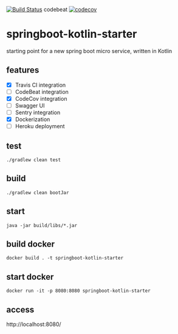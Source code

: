 [![Build Status](https://travis-ci.org/dnltsk/springboot-kotlin-starter.svg?branch=master)](https://travis-ci.org/dnltsk/springboot-kotlin-starter)
codebeat
[![codecov](https://codecov.io/gh/dnltsk/springboot-kotlin-starter/branch/master/graph/badge.svg)](https://codecov.io/gh/dnltsk/springboot-kotlin-starter)


# springboot-kotlin-starter

starting point for a new spring boot micro service, written in Kotlin

## features

* [x] Travis CI integration
* [ ] CodeBeat integration
* [x] CodeCov integration
* [ ] Swagger UI
* [ ] Sentry integration
* [x] Dockerization
* [ ] Heroku deployment

## test

`./gradlew clean test`

## build

`./gradlew clean bootJar`

## start

`java -jar build/libs/*.jar`

## build docker

`docker build . -t springboot-kotlin-starter`

## start docker

`docker run -it -p 8080:8080 springboot-kotlin-starter`

## access

http://localhost:8080/
